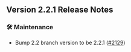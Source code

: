 ## Version 2.2.1 Release Notes

### 🛠 Maintenance
* Bump 2.2 branch version to be 2.2.1 ([#2129](https://github.com/opensearch-project/OpenSearch-Dashboards/pull/2129))